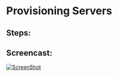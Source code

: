 # Provisioning Servers

## Steps:

## Screencast:
[![ScreenShot](https://dl.dropboxusercontent.com/s/m6u3czzrcn1m2d6/Screenshot%20from%202015-08-31%2002%3A24%3A02.png?dl=0)](https://www.youtube.com/watch?v=jog3wTpGWqs)

